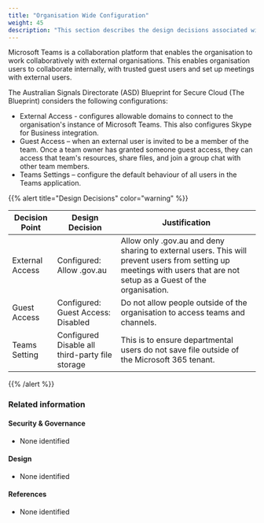 ```yaml
---
title: "Organisation Wide Configuration"
weight: 45
description: "This section describes the design decisions associated with Teams Organisation Wide Configuration for system(s) built using ASD's Blueprint for Secure Cloud."
---
```


Microsoft Teams is a collaboration platform that enables the organisation to work collaboratively with external organisations. This enables organisation users to collaborate internally, with trusted guest users and set up meetings with external users.

The Australian Signals Directorate (ASD) Blueprint for Secure Cloud (The Blueprint) considers the following configurations:

* External Access - configures allowable domains to connect to the organisation's instance of Microsoft Teams. This also configures Skype for Business integration.
* Guest Access – when an external user is invited to be a member of the team. Once a team owner has granted someone guest access, they can access that team's resources, share files, and join a group chat with other team members.
* Teams Settings – configure the default behaviour of all users in the Teams application.

{{% alert title="Design Decisions" color="warning" %}}

| Decision Point  | Design Decision                                    | Justification                                                                                                                                                                       |
| --------------- | -------------------------------------------------- | ----------------------------------------------------------------------------------------------------------------------------------------------------------------------------------- |
| External Access | Configured:<br>Allow <organisation>.gov.au         | Allow only <organisation>.gov.au and deny sharing to external users. This will prevent users from setting up meetings with users that are not setup as a Guest of the organisation. |
| Guest Access    | Configured:<br>Guest Access: Disabled              | Do not allow people outside of the organisation to access teams and channels.                                                                                                       |
| Teams Setting   | Configured<br>Disable all third-party file storage | This is to ensure departmental users do not save file outside of the Microsoft 365 tenant.                                                                                          |

{{% /alert %}}

### Related information

#### Security & Governance

* None identified

#### Design

* None identified

#### References

* None identified